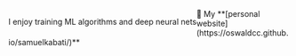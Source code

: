 


<p align="center" style="float: left;"> I enjoy training ML algorithms and deep neural nets </p>
💬 My **[personal website](https://oswaldcc.github.io/samuelkabati/)**






